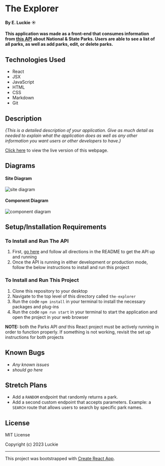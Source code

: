 # The Explorer

#### By E. Luckie ☀️

#### This application was made as a front-end that consumes information from [this API](https://github.com/eluckie/ParksApi.Solution.git) about National & State Parks. Users are able to see a list of all parks, as well as add parks, edit, or delete parks. 

## Technologies Used

* React
* JSX
* JavaScript
* HTML
* CSS
* Markdown
* Git

## Description

_{This is a detailed description of your application. Give as much detail as needed to explain what the application does as well as any other information you want users or other developers to have.}_

[Click here](https://eluckie.github.io/the-explorer/) to view the live version of this webpage.

## Diagrams

#### Site Diagram
![site diagram]()

#### Component Diagram
![component diagram]()

## Setup/Installation Requirements

### To Install and Run The API
1. First, [go here](https://github.com/eluckie/ParksApi.Solution.git) and follow all directions in the README to get the API up and running
2. Once the API is running in either development or production mode, follow the below instructions to install and run this project

### To Install and Run This Project

1. Clone this repository to your desktop
2. Navigate to the top level of this directory called ``the-explorer``
3. Run the code ``npm install`` in your terminal to install the necessary packages and plug-ins
4. Run the code ``npm run start`` in your terminal to start the application and open the project in your web browser

**NOTE:** both the Parks API _and_ this React project must be actively running in order to function properly. If something is not working, revisit the set up instructions for both projects

## Known Bugs

* _Any known issues_
* _should go here_

## Stretch Plans

* Add a ``RANDOM`` endpoint that randomly returns a park.
* Add a second custom endpoint that accepts parameters. Example: a ``SEARCH`` route that allows users to search by specific park names.

## License

MIT License

Copyright (c) 2023 Luckie

__________

This project was bootstrapped with [Create React App](https://github.com/facebook/create-react-app).